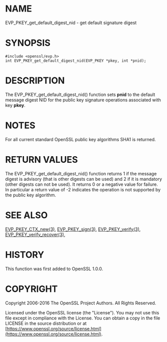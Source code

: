 # NAME

EVP\_PKEY\_get\_default\_digest\_nid - get default signature digest

# SYNOPSIS

    #include <openssl/evp.h>
    int EVP_PKEY_get_default_digest_nid(EVP_PKEY *pkey, int *pnid);

# DESCRIPTION

The EVP\_PKEY\_get\_default\_digest\_nid() function sets **pnid** to the default
message digest NID for the public key signature operations associated with key
**pkey**.

# NOTES

For all current standard OpenSSL public key algorithms SHA1 is returned.

# RETURN VALUES

The EVP\_PKEY\_get\_default\_digest\_nid() function returns 1 if the message digest
is advisory (that is other digests can be used) and 2 if it is mandatory (other
digests can not be used).  It returns 0 or a negative value for failure. In
particular a return value of -2 indicates the operation is not supported by the
public key algorithm.

# SEE ALSO

[EVP\_PKEY\_CTX\_new(3)](http://man.he.net/man3/EVP_PKEY_CTX_new),
[EVP\_PKEY\_sign(3)](http://man.he.net/man3/EVP_PKEY_sign),
[EVP\_PKEY\_verify(3)](http://man.he.net/man3/EVP_PKEY_verify),
[EVP\_PKEY\_verify\_recover(3)](http://man.he.net/man3/EVP_PKEY_verify_recover),

# HISTORY

This function was first added to OpenSSL 1.0.0.

# COPYRIGHT

Copyright 2006-2016 The OpenSSL Project Authors. All Rights Reserved.

Licensed under the OpenSSL license (the "License").  You may not use
this file except in compliance with the License.  You can obtain a copy
in the file LICENSE in the source distribution or at
[https://www.openssl.org/source/license.html](https://www.openssl.org/source/license.html).
